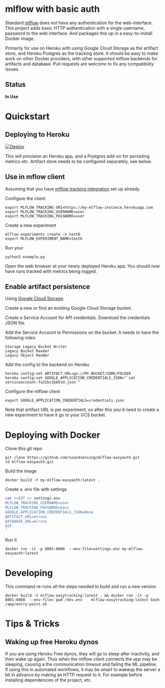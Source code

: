 
# mlflow with basic auth

Standard [mlflow](https://mlflow.org/) does not have any authentication
for the web-interface.
This project adds basic HTTP authentication with a single username, password to the web interface.
And packages this up in a easy-to-install Docker image.

Primarily for use on Heroku with using Google Cloud Storage as the artifact store,
and Heroku Postgres as the tracking store.
It should be easy to make work on other Docker providers,
with other supported mlflow backends for artifacts and database.
Pull requests are welcome to fix any compatibility issues.

## Status

**In Use**

# Quickstart

## Deploying to Heroku

[![Deploy](https://www.herokucdn.com/deploy/button.svg)](https://heroku.com/deploy)

This will provision an Heroku app, and a Postgres add-on for persisting metrics etc.
Artifact store needs to be configured separately, see below.


## Use in mflow client

Assuming that you have [mlflow tracking integration](https://www.mlflow.org/docs/latest/quickstart.html#using-the-tracking-api) set up already.

Configure the client

    export MLFLOW_TRACKING_URI=https://my-mlflow-instance.herokuapp.com
    export MLFLOW_TRACKING_USERNAME=user
    export MLFLOW_TRACKING_PASSWORD=user

Create a new experiment

    mlflow experiments create -n test6
    export MLFLOW_EXPERIMENT_NAME=test6

Run your

    python3 example.py

Open the web browser at your newly deployed Heroku app.
You should now have runs tracked with metrics being logged.

## Enable artifact persistence

Using [Google Cloud Storage](https://cloud.google.com/storage/).

Create a new or find an existing Google Cloud Storage bucket.

Create a Service Account for API credentials. Download the credentials JSON file.

Add the Service Account to Permissions on the bucket.
It needs to have the following roles:
```
Storage Legacy Bucket Writer
Legacy Bucket Reader
Legacy Object Reader
```

Add the config to the backend on Heroku

    heroku config:set ARTIFACT_URL=gs://MY-BUCKET/SOME/FOLDER
    heroku config:set GOOGLE_APPLICATION_CREDENTIALS_JSON="`cat serviceaccount-fa31bc1bbb1d.json`"

Configure the mlflow client

    export GOOGLE_APPLICATION_CREDENTIALS=credentials.json

Note that artifact URL is per experiment, so after this you'd need to create a new experiment
to have it go to your GCS bucket.


# Deploying with Docker


Clone this git repo

```
git clone https://github.com/soundsensing/mlflow-easyauth.git
cd mlflow-easyauth.git
```

Build the image

```
docker build -t my-mlflow-easyauth:latest .

```

Create a .env file with settings

```bash
cat <<EOT >> settings.env
MLFLOW_TRACKING_USERNAME=user
MLFLOW_TRACKING_PASSWORD=pass
GOOGLE_APPLICATION_CREDENTIALS_JSON=None
ARTIFACT_URL=mlruns
DATABASE_URL=mlruns
EOT
"
```


Run it

```
docker run -it -p 8001:6000  --env-file=settings.env my-mlflow-easyauth:latest
```


# Developing

This command re-runs all the steps needed to build and run a new version

```
docker build -t mlflow-easytracking:latest . && docker run -it -p 8001:6000  --env-file=`pwd`/dev.env    mlflow-easytracking:latest bash /app/entry-point.sh
```

# Tips & Tricks

## Waking up free Heroku dynos

If you are using Heroku Free dynos, they will go to sleep after inactivity,
and then wake up again.
Thus when the mlflow client connects the app may be sleeping,
causing a the communication timeout and failing the ML pipeline.
If using this in automated workflows, it may be smart to wakeup the server
a bit in advance by making an HTTP request to it.
For example before installing dependencies of the project, etc.
